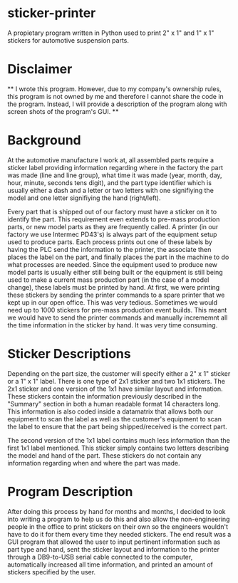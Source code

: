 # sticker-printer
A propietary program written in Python used to print 2" x 1" and 1" x 1" stickers for automotive suspension parts.

# Disclaimer
** I wrote this program. However, due to my company's ownership rules, this program is not owned by me and therefore I cannot share the code in the program.  Instead, I will provide a description of the program along with screen shots of the program's GUI. **

# Background
At the automotive manufacture I work at, all assembled parts require a sticker label providing information regarding where in the factory the part was made (line and line group), what time it was made (year, month, day, hour, minute, seconds tens digit), and the part type identifier which is usually either a dash and a letter or two letters with one signifiying the model and one letter signifiying the hand (right/left).

Every part that is shipped out of our factory must have a sticker on it to identify the part.  This requirement even extends to pre-mass production parts, or new model parts as they are frequently called.  A printer (in our factory we use Intermec PD43's) is always part of the equipment setup used to produce parts.  Each process prints out one of these labels by having the PLC send the information to the printer, the associate then places the label on the part, and finally places the part in the machine to do what processes are needed.  Since the equipment used to produce new model parts is usually either still being built or the equipment is still being used to make a current mass production part (in the case of a model change), these labels must be printed by hand.  At first, we were printing these stickers by sending the printer commands to a spare printer that we kept up in our open office.  This was very tedious.  Sometimes we would need up to 1000 stickers for pre-mass production event builds.  This meant we would have to send the printer commands and manually incrememnt all the time information in the sticker by hand.  It was very time consuming.  

# Sticker Descriptions
Depending on the part size, the customer will specify either a 2" x 1" sticker or a 1" x 1" label.  There is one type of 2x1 sticker and two 1x1 stickers.  The 2x1 sticker and one version of the 1x1 have similar layout and information.  These stickers contain the information previously described in the "Summary" section in both a human readable format 14 characters long.  This information is also coded inside a datamatrix that allows both our equipment to scan the label as well as the customer's equipment to scan the label to ensure that the part being shipped/received is the correct part.

The second version of the 1x1 label contains much less information than the first 1x1 label mentioned.  This sticker simply contains two letters describing the model and hand of the part.  These stickers do not contain any information regarding when and where the part was made.

# Program Description
After doing this process by hand for months and months, I decided to look into writing a program to help us do this and also allow the non-engineering people in the office to print stickers on their own so the engineers wouldn't have to do it for them every time they needed stickers.  The end result was a GUI program that allowed the user to input pertinent information such as part type and hand, sent the sticker layout and information to the printer through a DB9-to-USB serial cable connected to the computer, automatically increased all time information, and printed an amount of stickers specified by the user.
